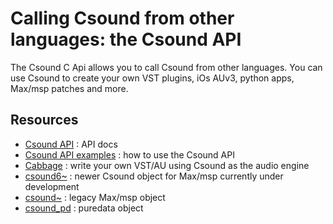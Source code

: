 # Calling Csound from other languages:  the Csound API
The Csound C Api allows you to call Csound from other languages. You can use Csound to create your own VST plugins, iOs AUv3, python apps, Max/msp patches and more.

## Resources
* [Csound API](https://csound.com/docs/api/index.html) : API docs
* [Csound API examples](https://github.com/csound/csoundAPI_examples) : how to use the Csound API 
* [Cabbage](https://cabbageaudio.com/) : write your own VST/AU using Csound as the audio engine
* [csound6~](https://github.com/iainctduncan/csound_max) : newer Csound object for Max/msp currently under development
* [csound~](https://github.com/csound/csound_tilde) : legacy Max/msp object
* [csound_pd](https://github.com/csound/csound_pd) : puredata object